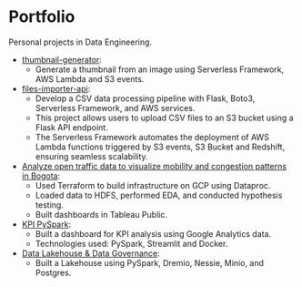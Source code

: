 # Portfolio

Personal projects in Data Engineering.

- [thumbnail-generator](./thumbnail-generator/README.md):
  - Generate a thumbnail from an image using Serverless Framework, AWS Lambda and S3 events.
- [files-importer-api](./files-importer-api/README.md):
  - Develop a CSV data processing pipeline with Flask, Boto3, Serverless Framework, and AWS services.
  - This project allows users to upload CSV files to an S3 bucket using a Flask API endpoint.
  - The Serverless Framework automates the deployment of AWS Lambda functions triggered by S3 events, S3 Bucket and Redshift, ensuring seamless scalability.
- [Analyze open traffic data to visualize  mobility and congestion patterns in 
Bogota](https://github.com/osmandi/UNIR-TFM):
  - Used Terraform to build infrastructure on GCP using Dataproc.
  - Loaded data to HDFS, performed EDA, and conducted hypothesis testing.
  - Built dashboards in Tableau Public.
- [KPI PySpark](https://github.com/osmandi/kpi-pyspark):
  - Built a dashboard for KPI analysis using Google Analytics data.
  - Technologies used: PySpark, Streamlit and Docker.
- [Data Lakehouse & Data Governance](https://github.com/osmandi/data-lakehouse):
  -  Built a Lakehouse using PySpark, Dremio, Nessie, Minio, and Postgres.